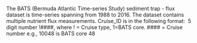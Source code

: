 The BATS (Bermuda Atlantic Time-series Study) sediment trap - flux dataset is time-series spanning from 1988 to 2016. The dataset contains multiple nutrient flux measurements. Cruise_ID is in the following format:  5 digit number !####, where !   = Cruise type, 1=BATS core. #### = Cruise number e.g., 10048 is BATS core 48
